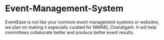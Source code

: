 # Event-Management-System
EventEase is not like your common event management systems or websites, we plan on making it especially curated for NMIMS, Chandigarh. It will help committees collaborate better and produce better event results.